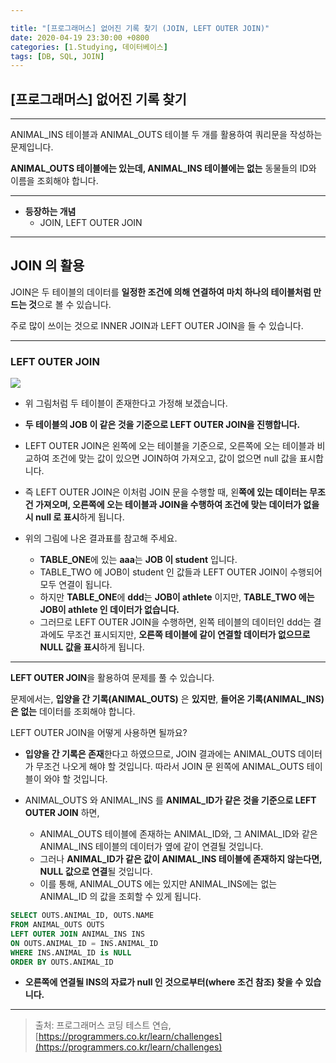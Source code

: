 ```yaml
---

title: "[프로그래머스] 없어진 기록 찾기 (JOIN, LEFT OUTER JOIN)"
date: 2020-04-19 23:30:00 +0800
categories: [1.Studying, 데이터베이스]
tags: [DB, SQL, JOIN]
---
```




## **[프로그래머스] 없어진 기록 찾기**

------

ANIMAL_INS 테이블과 ANIMAL_OUTS 테이블 두 개를 활용하여 쿼리문을 작성하는 문제입니다.

**ANIMAL_OUTS 테이블에는 있는데, ANIMAL_INS 테이블에는 없는** 동물들의 ID와 이름을 조회해야 합니다.

------



* **등장하는 개념**
  * JOIN, LEFT OUTER JOIN

------



## **JOIN 의 활용**

JOIN은 두 테이블의 데이터를 **일정한 조건에 의해 연결하여 마치 하나의 테이블처럼 만드는 것**으로 볼 수 있습니다.

주로 많이 쓰이는 것으로 INNER JOIN과 LEFT OUTER JOIN을 들 수 있습니다.

------

### **LEFT OUTER JOIN**

![](https://i.imgur.com/FJofY18.png)

* 위 그림처럼 두 테이블이 존재한다고 가정해 보겠습니다.

* **두 테이블의 JOB 이 같은 것을 기준으로 LEFT OUTER JOIN을 진행합니다.**
* LEFT OUTER JOIN은 왼쪽에 오는 테이블을 기준으로, 오른쪽에 오는 테이블과 비교하여 조건에 맞는 값이 있으면 JOIN하여 가져오고, 값이 없으면 null 값을 표시합니다.
* 즉 LEFT OUTER JOIN은 이처럼 JOIN 문을 수행할 때, 왼**쪽에 있는 데이터는 무조건 가져오며, 오른쪽에 오는 테이블과 JOIN을 수행하여 조건에 맞는 데이터가 없을 시 null 로 표시**하게 됩니다.
* 위의 그림에 나온 결과표를 참고해 주세요.
  * **TABLE_ONE**에 있는 **aaa**는 **JOB 이 student** 입니다.
  * TABLE_TWO 에 JOB이 student 인 값들과 LEFT OUTER JOIN이 수행되어 모두 연결이 됩니다.
  * 하지만 **TABLE_ONE**에 **ddd**는 **JOB이 athlete** 이지만, **TABLE_TWO 에는 JOB이 athlete 인 데이터가 없습니다.**
  * 그러므로 LEFT OUTER JOIN을 수행하면, 왼쪽 테이블의 데이터인 ddd는 결과에도 무조건 표시되지만, **오른쪽 테이블에 같이 연결할 데이터가 없으므로 NULL 값을 표시**하게 됩니다.



------

**LEFT OUTER JOIN**을 활용하여 문제를 풀 수 있습니다.

문제에서는, **입양을 간 기록(ANIMAL_OUTS)** 은 **있지만**, **들어온 기록(ANIMAL_INS) 은 없는** 데이터를 조회해야 합니다.

LEFT OUTER JOIN을 어떻게 사용하면 될까요?

* **입양을 간 기록은 존재**한다고 하였으므로, JOIN 결과에는 ANIMAL_OUTS 데이터가 무조건 나오게 해야 할 것입니다. 따라서 JOIN 문 왼쪽에 ANIMAL_OUTS 테이블이 와야 할 것입니다.



* ANIMAL_OUTS 와 ANIMAL_INS 를 **ANIMAL_ID가 같은 것을 기준으로 LEFT OUTER JOIN** 하면, 
  * ANIMAL_OUTS 테이블에 존재하는 ANIMAL_ID와,  그 ANIMAL_ID와 같은 ANIMAL_INS 테이블의 데이터가 옆에 같이 연결될 것입니다.
  * 그러나 **ANIMAL_ID가 같은 값이 ANIMAL_INS 테이블에 존재하지 않는다면, NULL 값으로 연결**될 것입니다.
  * 이를 통해, ANIMAL_OUTS 에는 있지만 ANIMAL_INS에는 없는 ANIMAL_ID 의 값을 조회할 수 있게 됩니다.

```sql
SELECT OUTS.ANIMAL_ID, OUTS.NAME
FROM ANIMAL_OUTS OUTS
LEFT OUTER JOIN ANIMAL_INS INS
ON OUTS.ANIMAL_ID = INS.ANIMAL_ID
WHERE INS.ANIMAL_ID is NULL
ORDER BY OUTS.ANIMAL_ID
```

* **오른쪽에 연결될 INS의 자료가 null 인 것으로부터(where 조건 참조) 찾을 수 있습니다.**

---

> 출처: 프로그래머스 코딩 테스트 연습, [https://programmers.co.kr/learn/challenges](https://programmers.co.kr/learn/challenges)
